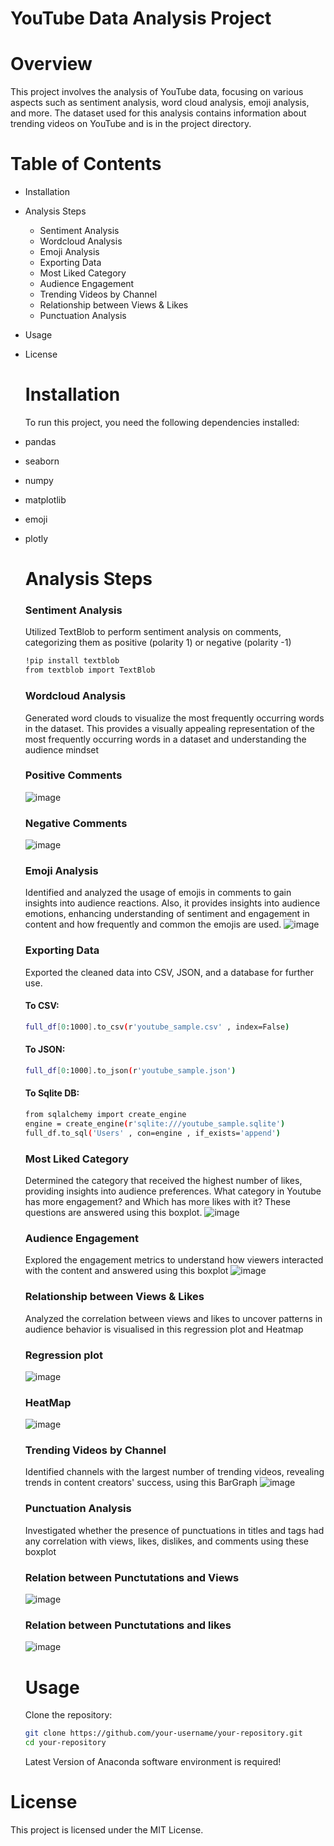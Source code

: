 # YouTube Data Analysis Project

# Overview
This project involves the analysis of YouTube data, focusing on various aspects such as sentiment analysis, word cloud analysis, emoji analysis, and more. The dataset used for this analysis contains information about trending videos on YouTube and is in the project directory.

# Table of Contents

- Installation
- Analysis Steps
  - Sentiment Analysis
  - Wordcloud Analysis
  - Emoji Analysis
  - Exporting Data
  - Most Liked Category
  - Audience Engagement
  - Trending Videos by Channel
  - Relationship between Views & Likes
  - Punctuation Analysis
- Usage
- License

  # Installation

  To run this project, you need the following dependencies installed:
- pandas
- seaborn
- numpy
- matplotlib
- emoji
- plotly

  # Analysis Steps
  
  ### Sentiment Analysis
  Utilized TextBlob to perform sentiment analysis on comments, categorizing them as positive (polarity 1) or negative (polarity -1)
  
  ```bash
  !pip install textblob
  from textblob import TextBlob
  ```
  
  ### Wordcloud Analysis
  Generated word clouds to visualize the most frequently occurring words in the dataset. This provides a visually appealing representation of the most frequently occurring words in a dataset and understanding the audience mindset

  ### Positive Comments
  ![image](images/positive_comments.png)

  ### Negative Comments
  ![image](images/negative_comments.png)
  

  ### Emoji Analysis
  Identified and analyzed the usage of emojis in comments to gain insights into audience reactions. Also, it provides insights into audience emotions, enhancing understanding of sentiment and engagement in content and 
  how frequently and common the emojis are used.
  ![image](images/emojiAnalysis.PNG)
  
  ### Exporting Data
  Exported the cleaned data into CSV, JSON, and a database for further use.
  #### To CSV:
  ```bash
  full_df[0:1000].to_csv(r'youtube_sample.csv' , index=False)
  ```
  #### To JSON:
  ```bash
  full_df[0:1000].to_json(r'youtube_sample.json')
  ```
  #### To Sqlite DB:
  ```bash
  from sqlalchemy import create_engine
  engine = create_engine(r'sqlite:///youtube_sample.sqlite')
  full_df.to_sql('Users' , con=engine , if_exists='append')
  ```

  ### Most Liked Category
  Determined the category that received the highest number of likes, providing insights into audience preferences. What category in Youtube has more engagement? and Which has more likes with it? These questions are 
  answered using this boxplot.
   ![image](images/mostLikedCat.png)
  
  ### Audience Engagement
  Explored the engagement metrics to understand how viewers interacted with the content and answered using this boxplot
  ![image](images/audEngage.png)

  ### Relationship between Views & Likes
  Analyzed the correlation between views and likes to uncover patterns in audience behavior is visualised in this regression plot and Heatmap

  ### Regression plot
  ![image](images/likes-views-reg.png)

  ### HeatMap
  ![image](images/likes-views-dis-heat.png)
  
  ### Trending Videos by Channel
  Identified channels with the largest number of trending videos, revealing trends in content creators' success, using this BarGraph
   ![image](images/channelTrendingvids.PNG)
  
  ### Punctuation Analysis
  Investigated whether the presence of punctuations in titles and tags had any correlation with views, likes, dislikes, and comments using these boxplot

  ### Relation between Punctutations and Views
    ![image](images/punct-views.png)
   
  ### Relation between Punctutations and likes
    ![image](images/punct-likes.png)
    
  # Usage

  Clone the repository:

  ```bash
  git clone https://github.com/your-username/your-repository.git
  cd your-repository
  ```
  Latest Version of Anaconda software environment is required!


 # License
 This project is licensed under the MIT License.



























  
  
